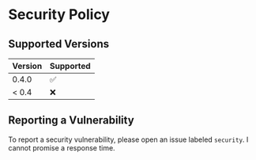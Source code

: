 # Security Policy

## Supported Versions

| Version | Supported          |
| ------- | ------------------ |
| 0.4.0   | :white_check_mark: |
| < 0.4   | :x:                |

## Reporting a Vulnerability

To report a security vulnerability, please open an issue labeled `security`. 
I cannot promise a response time.
